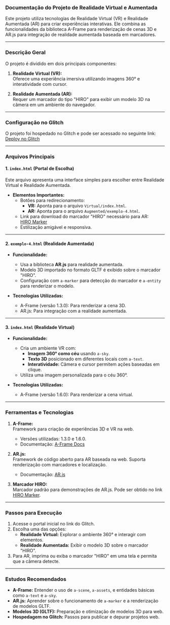 ### Documentação do Projeto de Realidade Virtual e Aumentada

Este projeto utiliza tecnologias de Realidade Virtual (VR) e Realidade Aumentada (AR) para criar experiências interativas. Ele combina as funcionalidades da biblioteca A-Frame para renderização de cenas 3D e AR.js para integração de realidade aumentada baseada em marcadores.

---

### **Descrição Geral**
O projeto é dividido em dois principais componentes:

1. **Realidade Virtual (VR):**  
   Oferece uma experiência imersiva utilizando imagens 360° e interatividade com cursor.

2. **Realidade Aumentada (AR):**  
   Requer um marcador do tipo "HIRO" para exibir um modelo 3D na câmera em um ambiente do navegador.

---

### **Configuração no Glitch**
O projeto foi hospedado no Glitch e pode ser acessado no seguinte link:  
[Deploy no Glitch](https://tortoiseshell-regular-dance.glitch.me/)

---

### **Arquivos Principais**

#### **1. `index.html` (Portal de Escolha)**  
Este arquivo apresenta uma interface simples para escolher entre Realidade Virtual e Realidade Aumentada.

- **Elementos Importantes:**
  - Botões para redirecionamento:
    - **VR:** Aponta para o arquivo `Virtual/index.html`.
    - **AR:** Aponta para o arquivo `Augmented/exemplo-4.html`.
  - Link para download do marcador "HIRO" necessário para AR:  
    [HIRO Marker](https://stemkoski.github.io/AR-Examples/markers/hiro.png)
  - Estilização amigável e responsiva.

---

#### **2. `exemplo-4.html` (Realidade Aumentada)**

- **Funcionalidade:**
  - Usa a biblioteca **AR.js** para realidade aumentada.
  - Modelo 3D importado no formato GLTF é exibido sobre o marcador "HIRO".
  - Configuração com `a-marker` para detecção do marcador e `a-entity` para renderizar o modelo.

- **Tecnologias Utilizadas:**
  - A-Frame (versão 1.3.0): Para renderizar a cena 3D.
  - AR.js: Para integração com a realidade aumentada.

---

#### **3. `index.html` (Realidade Virtual)**

- **Funcionalidade:**
  - Cria um ambiente VR com:
    - **Imagem 360° como céu** usando `a-sky`.
    - **Texto 3D** posicionado em diferentes locais com `a-text`.
    - **Interatividade:** Câmera e cursor permitem ações baseadas em clique.
  - Utiliza uma imagem personalizada para o céu 360°.

- **Tecnologias Utilizadas:**
  - A-Frame (versão 1.6.0): Para renderizar a cena virtual.

---

### **Ferramentas e Tecnologias**
1. **A-Frame:**  
   Framework para criação de experiências 3D e VR na web.
   - Versões utilizadas: 1.3.0 e 1.6.0.
   - Documentação: [A-Frame Docs](https://aframe.io/docs/)

2. **AR.js:**  
   Framework de código aberto para AR baseada na web. Suporta renderização com marcadores e localização.
   - Documentação: [AR.js](https://ar-js-org.github.io/AR.js-Docs/)

3. **Marcador HIRO:**  
   Marcador padrão para demonstrações de AR.js. Pode ser obtido no link [HIRO Marker](https://stemkoski.github.io/AR-Examples/markers/hiro.png).

---

### **Passos para Execução**
1. Acesse o portal inicial no link do Glitch.
2. Escolha uma das opções:
   - **Realidade Virtual:** Explorar o ambiente 360° e interagir com elementos.
   - **Realidade Aumentada:** Exibir o modelo 3D sobre o marcador "HIRO".
3. Para AR, imprima ou exiba o marcador "HIRO" em uma tela e permita que a câmera detecte.

---

### **Estudos Recomendados**
- **A-Frame:** Entender o uso de `a-scene`, `a-assets`, e entidades básicas como `a-text` e `a-sky`.
- **AR.js:** Aprender sobre o funcionamento de `a-marker` e a renderização de modelos GLTF.
- **Modelos 3D (GLTF):** Preparação e otimização de modelos 3D para web.
- **Hospedagem no Glitch:** Passos para publicar e depurar projetos web.